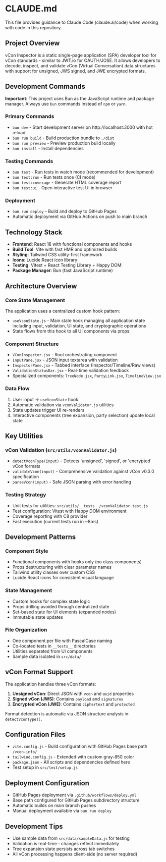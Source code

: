 # CLAUDE.md

This file provides guidance to Claude Code (claude.ai/code) when working with code in this repository.

## Project Overview

vCon Inspector is a static single-page application (SPA) developer tool for vCon standards - similar to JWT.io for OAUTH/JOSE. It allows developers to decode, inspect, and validate vCon (Virtual Conversation) data structures with support for unsigned, JWS signed, and JWE encrypted formats.

## Development Commands

**Important**: This project uses Bun as the JavaScript runtime and package manager. Always use `bun` commands instead of `npm` or `yarn`.

### Primary Commands
- `bun dev` - Start development server on http://localhost:3000 with hot reload
- `bun run build` - Build production bundle to `./dist`
- `bun run preview` - Preview production build locally
- `bun install` - Install dependencies

### Testing Commands
- `bun test` - Run tests in watch mode (recommended for development)
- `bun test:run` - Run tests once (CI mode)
- `bun test:coverage` - Generate HTML coverage report
- `bun test:ui` - Open interactive test UI in browser

### Deployment
- `bun run deploy` - Build and deploy to GitHub Pages
- Automatic deployment via GitHub Actions on push to main branch

## Technology Stack

- **Frontend**: React 18 with functional components and hooks
- **Build Tool**: Vite with fast HMR and optimized builds
- **Styling**: Tailwind CSS utility-first framework
- **Icons**: Lucide React icon library
- **Testing**: Vitest + React Testing Library + Happy DOM
- **Package Manager**: Bun (fast JavaScript runtime)

## Architecture Overview

### Core State Management
The application uses a centralized custom hook pattern:
- `useVconState.js` - Main state hook managing all application state including input, validation, UI state, and cryptographic operations
- State flows from this hook to all UI components via props

### Component Structure
- `VConInspector.jsx` - Root orchestrating component
- `InputPane.jsx` - JSON input textarea with validation
- `InspectorPane.jsx` - Tabbed interface (Inspector/Timeline/Raw views)
- `ValidationStatusBar.jsx` - Real-time validation feedback
- Specialized components: `TreeNode.jsx`, `PartyLink.jsx`, `TimelineView.jsx`

### Data Flow
1. User input → `useVconState` hook
2. Automatic validation via `vconValidator.js` utilities
3. State updates trigger UI re-renders
4. Interactive components (tree expansion, party selection) update local state

## Key Utilities

### vCon Validation (`src/utils/vconValidator.js`)
- `detectVconType(input)` - Detects 'unsigned', 'signed', or 'encrypted' vCon formats
- `validateVcon(input)` - Comprehensive validation against vCon v0.3.0 specification
- `parseVcon(input)` - Safe JSON parsing with error handling

### Testing Strategy
- Unit tests for utilities: `src/utils/__tests__/vconValidator.test.js`
- Test configuration: Vitest with Happy DOM environment
- Coverage reporting with C8 provider
- Fast execution (current tests run in ~8ms)

## Development Patterns

### Component Style
- Functional components with hooks only (no class components)
- Props destructuring with clear parameter names
- Tailwind utility classes over custom CSS
- Lucide React icons for consistent visual language

### State Management
- Custom hooks for complex state logic
- Props drilling avoided through centralized state
- Set-based state for UI elements (expanded nodes)
- Immutable state updates

### File Organization
- One component per file with PascalCase naming
- Co-located tests in `__tests__` directories
- Utilities separated from UI components
- Sample data isolated in `src/data/`

## vCon Format Support

The application handles three vCon formats:
1. **Unsigned vCon**: Direct JSON with `vcon` and `uuid` properties
2. **Signed vCon (JWS)**: Contains `payload` and `signatures` 
3. **Encrypted vCon (JWE)**: Contains `ciphertext` and `protected`

Format detection is automatic via JSON structure analysis in `detectVconType()`.

## Configuration Files

- `vite.config.js` - Build configuration with GitHub Pages base path `/vcon-info/`
- `tailwind.config.js` - Extended with custom gray-850 color
- `package.json` - All scripts and dependencies defined here
- Test setup in `src/test/setup.js`

## Deployment Configuration

- GitHub Pages deployment via `.github/workflows/deploy.yml`
- Base path configured for GitHub Pages subdirectory structure
- Automatic builds on main branch pushes
- Manual deployment available via `bun run deploy`

## Development Tips

- Use sample data from `src/data/sampleData.js` for testing
- Validation is real-time - changes reflect immediately
- Tree expansion state persists across tab switches
- All vCon processing happens client-side (no server required)